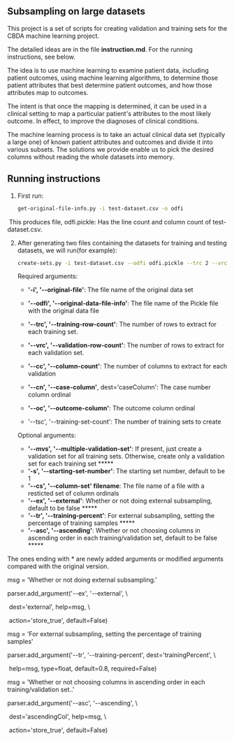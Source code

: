 ## Subsampling on large datasets

This project is a set of scripts for creating validation and training sets for the CBDA machine learning project.

The detailed ideas are in the file **instruction.md**. For the running instructions, see below.

The idea is to use machine learning to examine patient data, including patient outcomes, using machine learning algorithms, to determine those patient attributes that best determine patient outcomes, and how those attributes map to outcomes. 

The intent is that once the mapping is determined, it can be used in a clinical setting to map a particular patient's attributes to the most likely outcome. In effect, to improve the diagnoses of clinical conditions.

The machine learning process is to take an actual clinical data set (typically a large one) of known patient attributes and outcomes and divide it into various subsets. The solutions we provide enable us to pick the desired columns without reading the whole datasets into memory.

## Running instructions

1. First run:

   ```bash
   get-original-file-info.py -i test-dataset.csv -o odfi
   ```


​      This produces file, odfi.pickle: Has the line count and column count of test-dataset.csv.

2. After generating two files containing the datasets for training and testing datasets, we will run(for example):

   ```bash
   create-sets.py -i test-dataset.csv --odfi odfi.pickle --trc 2 --vrc 4 --cc 2 --cn 1 --oc 2 --tsc 4 --cs col.txt --ex --tr 0.8 --asc
   ```

   Required arguments:

   - **'-i', '--original-file'**: The file name of the original data set

   - **'--odfi', '--original-data-file-info'**: The file name of the Pickle file with the original data file

   - **'--trc', '--training-row-count'**: The number of rows to extract for each training set.

   - **'--vrc', '--validation-row-count'**: The number of rows to extract for each validation set.

   - **'--cc', '--column-count'**: The number of columns to extract for each validation

   - **'--cn', '--case-column'**, dest='caseColumn': The case number column ordinal

   - **'--oc', '--outcome-column'**: The outcome column ordinal

   - '--tsc', '--training-set-count': The number of training sets to create

     

   Optional arguments:

   - **'--mvs', '--multiple-validation-set'**: If present, just create a validation set for all training sets. Otherwise, create only a validation set for each training set  *****
   - **'-s', '--starting-set-number'**: The starting set number, default to be 1
   - **'--cs', '--column-set' filename**: The file name of a file with a resticted set of column ordinals
   - **'--ex', '--external'**: Whether or not doing external subsampling, default to be false  *****
   - **'--tr', '--training-percent'**: For external subsampling, setting the percentage of training samples   *****
   - **'--asc', '--ascending'**: Whether or not choosing columns in ascending order in each training/validation set, default to be false   *****



The ones ending with * are newly added arguments or modified arguments compared with the original version.



 



 





  

  msg = 'Whether or not doing external subsampling.'

  parser.add_argument('--ex', '--external', \

​            dest='external', help=msg, \

​            action='store_true', default=False)



  

  msg = 'For external subsampling, setting the percentage of training samples'

  parser.add_argument('--tr', '--training-percent', dest='trainingPercent', \

​            help=msg, type=float, default=0.8, required=False)

  

  msg = 'Whether or not choosing columns in ascending order in each training/validation set..'

  parser.add_argument('--asc', '--ascending', \

​            dest='ascendingCol', help=msg, \

​            action='store_true', default=False)
